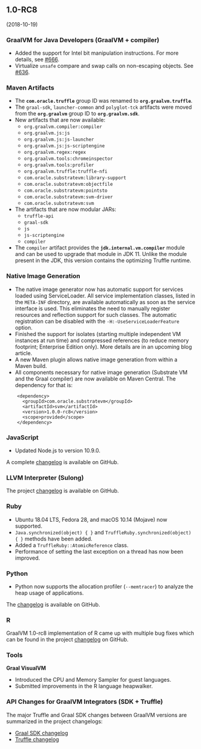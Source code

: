 ## 1.0-RC8
(2018-10-19)
### GraalVM for Java Developers (GraalVM + compiler)
* Added the support for Intel bit manipulation instructions. For more details, see [#666](https://github.com/oracle/graal/pull/666).
* Virtualize `unsafe` compare and swap calls on non-escaping objects. See [#636](https://github.com/oracle/graal/pull/636).

### Maven Artifacts
* The **`com.oracle.truffle`** group ID was renamed to **`org.graalvm.truffle`**.
* The `graal-sdk`, `launcher-common` and `polyglot-tck` artifacts were moved from the **`org.graalvm`** group ID to **`org.graalvm.sdk`**.
* New artifacts that are now available:
  - `org.graalvm.compiler:compiler`
  - `org.graalvm.js:js`
  - `org.graalvm.js:js-launcher`
  - `org.graalvm.js:js-scriptengine`
  - `org.graalvm.regex:regex`
  - `org.graalvm.tools:chromeinspector`
  - `org.graalvm.tools:profiler`
  - `org.graalvm.truffle:truffle-nfi`
  - `com.oracle.substratevm:library-support`
  - `com.oracle.substratevm:objectfile`
  - `com.oracle.substratevm:pointsto`
  - `com.oracle.substratevm:svm-driver`
  - `com.oracle.substratevm:svm`
* The artifacts that are now modular JARs:
  - `truffle-api`
  - `graal-sdk`
  - `js`
  - `js-scriptengine`
  - `compiler`
* The `compiler` artifact provides the **`jdk.internal.vm.compiler`** module and can be used to upgrade that module in JDK 11. Unlike the module present in the JDK, this version contains the optimizing Truffle runtime.

### Native Image Generation

* The native image generator now has automatic support for services loaded using ServiceLoader.
All service implementation classes, listed in the `META-INF` directory, are available automatically as soon as the service interface is used. This eliminates the need to manually register resources and reflection support for such classes. The automatic registration can be disabled with the `-H:-UseServiceLoaderFeature` option.
* Finished the support for isolates (starting multiple independent VM instances at run time) and compressed references (to reduce memory footprint; Enterprise Edition only). More details are in an upcoming blog article.
* A new Maven plugin allows native image generation from within a Maven build.
* All components necessary for native image generation (Substrate VM and the Graal compiler) are now available on Maven Central. The dependency for that is:
```
    <dependency>
      <groupId>com.oracle.substratevm</groupId>
      <artifactId>svm</artifactId>
      <version>1.0.0-rc8</version>
      <scope>provided</scope>
    </dependency>
```    

### JavaScript
* Updated Node.js to version 10.9.0.

A complete [changelog](https://github.com/graalvm/graaljs/blob/master/CHANGELOG.md) is available on GitHub.

### LLVM Interpreter (Sulong)
The project [changelog](https://github.com/oracle/graal/blob/master/sulong/CHANGELOG.md) is available on GitHub.

### Ruby
* Ubuntu 18.04 LTS, Fedora 28, and macOS 10.14 (Mojave) now supported.
* `Java.synchronized(object) { }` and `TruffleRuby.synchronized(object) { }` methods have been added.
* Added a `TruffleRuby::AtomicReference` class.
* Performance of setting the last exception on a thread has now been improved.

### Python
* Python now supports the allocation profiler (`--memtracer`) to analyze the heap usage of applications.

The [changelog](https://github.com/graalvm/graalpython/blob/master/CHANGELOG.md) is available on GitHub.

### R
GraalVM 1.0-rc8 implementation of R came up with multiple bug fixes which can be found in the project [changelog](https://github.com/oracle/fastr/blob/master/CHANGELOG.md) on GitHub.

### Tools
**Graal VisualVM**
* Introduced the CPU and Memory Sampler for guest languages.
* Submitted improvements in the R language heapwalker.

### API Changes for GraalVM Integrators (SDK + Truffle)
The major Truffle and Graal SDK changes between GraalVM versions are summarized in the project changelogs:
- [Graal SDK changelog](https://github.com/oracle/graal/blob/master/sdk/CHANGELOG.md)
- [Truffle changelog](https://github.com/oracle/graal/blob/master/truffle/CHANGELOG.md)
